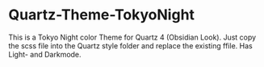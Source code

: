 # Quartz-Theme-TokyoNight
This is a Tokyo Night color Theme for Quartz 4 (Obsidian Look).
Just copy the scss file into the Quartz style folder and replace the existing ffile.
Has Light- and Darkmode.
